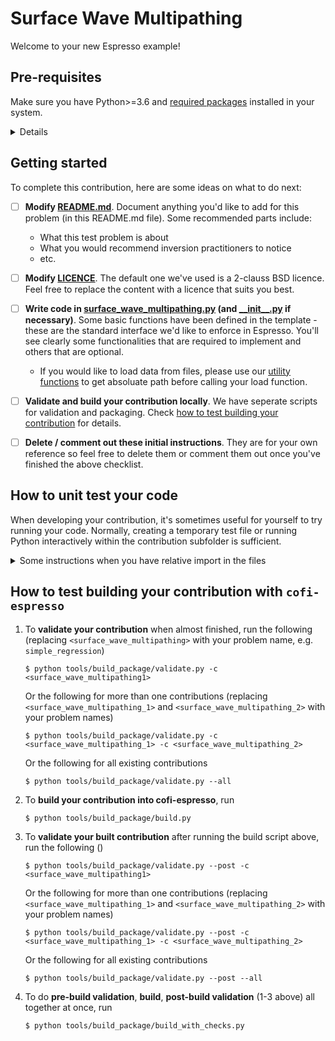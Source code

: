 # Surface Wave Multipathing







<!-- Please write anything you'd like to explain about the forward problem here -->

Welcome to your new Espresso example!

## Pre-requisites

Make sure you have Python>=3.6 and [required packages](../../envs/environment_contrib.yml) 
installed in your system. 

<details>

[`mamba`](https://mamba.readthedocs.io/en/latest/) is recommended, and we provide
instructions that work for both `conda` and `mamba` below. Check contributor's guide in 
[cofi-espresso documentation](https://cofi-espresso.readthedocs.io/en/latest/index.html) 
for other options.

1. Install required Python packages for contributing to `cofi-espresso`. Run the following
   commands with the project root level as working directory:
   ```console
   $ conda env create -f envs/environment_contrib.yml
   $ conda activate esp_contrib
   ```
2. Install `cofi-espresso` base package
   ```console
   $ pip install .
   ```

</details>

## Getting started

To complete this contribution, here are some ideas on what to do next:

- [ ] **Modify [README.md](README.md)**. Document anything you'd like to add for this problem
  (in this README.md file). Some recommended parts include:
   - What this test problem is about
   - What you would recommend inversion practitioners to notice
   - etc.
- [ ] **Modify [LICENCE](LICENCE)**. The default one we've used is a 2-clauss BSD licence. 
   Feel free to replace the content with a licence that suits you best.
- [ ] **Write code in [surface_wave_multipathing.py](surface_wave_multipathing.py) (and [\_\_init\_\_.py](__init__.py) if
   necessary)**. Some basic functions have been defined in the template - these are the
   standard interface we'd like to enforce in Espresso. You'll see
   clearly some functionalities that are required to implement and others that are
   optional.
   - If you would like to load data from files, please use our 
     [utility functions](https://cofi-espresso.readthedocs.io/en/latest/user_guide/api/generated/cofi_espresso.utils.html) 
     to get absoluate path before calling your load function.
- [ ] **Validate and build your contribution locally**. We have seperate scripts for 
   validation and packaging. Check 
   [how to test building your contribution](README.md#how-to-test-building-your-contribution-with-cofi-espresso) 
   for details.
- [ ] **Delete / comment out these initial instructions**. They are for your own reference
   so feel free to delete them or comment them out once you've finished the above
   checklist.


## How to unit test your code

When developing your contribution, it's sometimes useful for yourself to try running
your code. Normally, creating a temporary test file or running Python interactively
within the contribution subfolder is sufficient. 

<details>
   <summary>Some instructions when you have relative import in the 
files</summary>

> **Note that you cannot test your code directly inside your example subfolder**, if you
> have any relative import (e.g. `from .lib import *`) inside the contribution file. 
> Check the following for details.

***In order to test your code in that case***, use `contrib` as your working directory and 
import your contribution in the following ways.

(Python interactive mode)
```python
$ pwd                            # check you are in the right folder
<path-to-espresso>/contrib
$ python
>>> from surface_wave_multipathing import SurfaceWaveMultipathing   # import it this way
```

(Creating temporary Python file)
```python
# file contrib/tmp.py            # create tmp file in the right folder
from surface_wave_multipathing import SurfaceWaveMultipathing       # import it this way
```

</details>

## How to test building your contribution with `cofi-espresso`

1. To **validate your contribution** when almost finished, run the following (replacing `<surface_wave_multipathing>` with your problem name, e.g. `simple_regression`)

   ```console
   $ python tools/build_package/validate.py -c <surface_wave_multipathing1>
   ```

   Or the following for more than one contributions (replacing `<surface_wave_multipathing_1>` and `<surface_wave_multipathing_2>` with your problem names)

   ```console
   $ python tools/build_package/validate.py -c <surface_wave_multipathing_1> -c <surface_wave_multipathing_2>
   ```

   Or the following for all existing contributions

   ```console
   $ python tools/build_package/validate.py --all
   ```

2. To **build your contribution into cofi-espresso**, run

   ```console
   $ python tools/build_package/build.py
   ```

3. To **validate your built contribution** after running the build script above, run the following ()

   ```console
   $ python tools/build_package/validate.py --post -c <surface_wave_multipathing1>
   ```

   Or the following for more than one contributions (replacing `<surface_wave_multipathing_1>` and `<surface_wave_multipathing_2>` with your problem names)

   ```console
   $ python tools/build_package/validate.py --post -c <surface_wave_multipathing_1> -c <surface_wave_multipathing_2>
   ```

   Or the following for all existing contributions

   ```console
   $ python tools/build_package/validate.py --post --all
   ```

4. To do **pre-build validation**, **build**, **post-build validation** (1-3 above) all together at once,
run

   ```console
   $ python tools/build_package/build_with_checks.py
   ```
